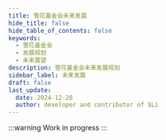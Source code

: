 ```yaml
---
title: 雪花基金会未来发展
hide_title: false
hide_table_of_contents: false
keywords:
  - 雪花基金会
  - 发展规划
  - 未来展望
description: 雪花基金会未来发展规划
sidebar_label: 未来发展
draft: false
last_update:
  date: 2024-12-28
  author: developer and contributor of $Li
---
```


:::warning
Work in progress
:::
